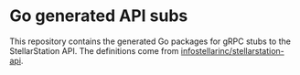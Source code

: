 # Go generated API subs

This repository contains the generated Go packages for gRPC stubs to the StellarStation API.
The definitions come from [infostellarinc/stellarstation-api](https://github.com/infostellarinc/stellarstation-api).
